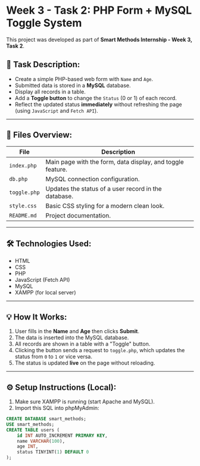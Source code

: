# Week 3 - Task 2: PHP Form + MySQL Toggle System

This project was developed as part of **Smart Methods Internship - Week 3, Task 2**.

## 🔧 Task Description:

- Create a simple PHP-based web form with `Name` and `Age`.
- Submitted data is stored in a **MySQL** database.
- Display all records in a table.
- Add a **Toggle button** to change the `Status` (0 or 1) of each record.
- Reflect the updated status **immediately** without refreshing the page (using `JavaScript` and `Fetch API`).

---

## 📂 Files Overview:

| File        | Description |
|-------------|-------------|
| `index.php` | Main page with the form, data display, and toggle feature. |
| `db.php`    | MySQL connection configuration. |
| `toggle.php`| Updates the status of a user record in the database. |
| `style.css` | Basic CSS styling for a modern clean look. |
| `README.md` | Project documentation. |

---

## 🛠️ Technologies Used:

- HTML
- CSS
- PHP
- JavaScript (Fetch API)
- MySQL
- XAMPP (for local server)

---

## 💡 How It Works:

1. User fills in the **Name** and **Age** then clicks **Submit**.
2. The data is inserted into the MySQL database.
3. All records are shown in a table with a "Toggle" button.
4. Clicking the button sends a request to `toggle.php`, which updates the status from `0` to `1` or vice versa.
5. The status is updated **live** on the page without reloading.

---

## ⚙️ Setup Instructions (Local):

1. Make sure XAMPP is running (start Apache and MySQL).
2. Import this SQL into phpMyAdmin:

```sql
CREATE DATABASE smart_methods;
USE smart_methods;
CREATE TABLE users (
    id INT AUTO_INCREMENT PRIMARY KEY,
    name VARCHAR(100),
    age INT,
    status TINYINT(1) DEFAULT 0
);
